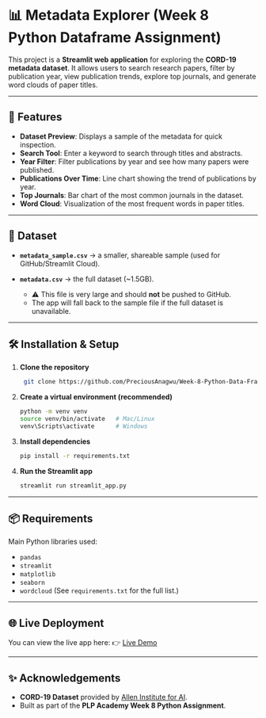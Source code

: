 # 📊 Metadata Explorer (Week 8 Python Dataframe Assignment)

This project is a **Streamlit web application** for exploring the **CORD-19 metadata dataset**.
It allows users to search research papers, filter by publication year, view publication trends, explore top journals, and generate word clouds of paper titles.

---

## 🚀 Features

* **Dataset Preview**: Displays a sample of the metadata for quick inspection.
* **Search Tool**: Enter a keyword to search through titles and abstracts.
* **Year Filter**: Filter publications by year and see how many papers were published.
* **Publications Over Time**: Line chart showing the trend of publications by year.
* **Top Journals**: Bar chart of the most common journals in the dataset.
* **Word Cloud**: Visualization of the most frequent words in paper titles.

---

## 📂 Dataset

* **`metadata_sample.csv`** → a smaller, shareable sample (used for GitHub/Streamlit Cloud).
* **`metadata.csv`** → the full dataset (\~1.5GB).

  * ⚠️ This file is very large and should **not** be pushed to GitHub.
  * The app will fall back to the sample file if the full dataset is unavailable.

---

## 🛠️ Installation & Setup

1. **Clone the repository**

   ```bash
    git clone https://github.com/PreciousAnagwu/Week-8-Python-Data-Frame-Assignment.git
   ```

2. **Create a virtual environment (recommended)**

   ```bash
   python -m venv venv
   source venv/bin/activate   # Mac/Linux
   venv\Scripts\activate      # Windows
   ```

3. **Install dependencies**

   ```bash
   pip install -r requirements.txt
   ```

4. **Run the Streamlit app**

   ```bash
   streamlit run streamlit_app.py
   ```

---

## 📦 Requirements

Main Python libraries used:

* `pandas`
* `streamlit`
* `matplotlib`
* `seaborn`
* `wordcloud`
(See `requirements.txt` for the full list.)

---

## 🌐 Live Deployment
You can view the live app here:
👉 [Live Demo](https://week-8-python-data-frame-assignment-k2sqv8pqx3hwc5tqswnr7b.streamlit.app/)


---

## ✨ Acknowledgements

* **CORD-19 Dataset** provided by [Allen Institute for AI](https://www.semanticscholar.org/cord19).
* Built as part of the **PLP Academy Week 8 Python Assignment**.
#




